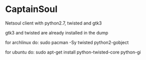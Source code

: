 CaptainSoul
=====

Netsoul client with python2.7, twisted and gtk3

gtk3 and twisted are already installed in the dump

for archlinux do:
sudo pacman -Sy twisted python2-gobject

for ubuntu do:
sudo apt-get install python-twisted-core python-gi